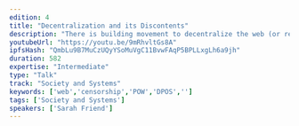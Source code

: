 ```yaml
---
edition: 4
title: "Decentralization and its Discontents"
description: "There is building movement to decentralize the web (or re-decentralize the web), and Ethereum plays a particularly significant role.  Communities that engage with these technologies often frame decentralization as a moral good in and of itself - but to what extent has this claim been validated? We'll consider examples where censorship resistant networks are used to host content that is morally repugnant to their maintainers, at times when centralized networks are cracking down (stormfront.eth vs blacklisting by dns providers), cases where there is disagreement about what constitutes decentralization at all (POW vs DPoS), and seeming technical challenges that block decentralization (scalability and performance). The concept of decentralization appears, at least on the surface, to be the enemy of specialization - but yet the networks we hope to build are the product of specialized knowledge. Can we decentralize the building of decentralized networks themselves? Ultimately, I hope to make the point that decentralization without governance has few, if any, inherent moral qualities, and that we must consistently and intentionally consider not only how, but why and for whom, we decentralize."
youtubeUrl: "https://youtu.be/9mRhvltGs8A"
ipfsHash: "QmbLu9B7MuCzUQyYSoMuVgC11BvwFAqP5BPLLxgLh6a9jh"
duration: 582
expertise: "Intermediate"
type: "Talk"
track: "Society and Systems"
keywords: ['web','censorship','POW','DPOS','']
tags: ['Society and Systems']
speakers: ['Sarah Friend']
---
```

